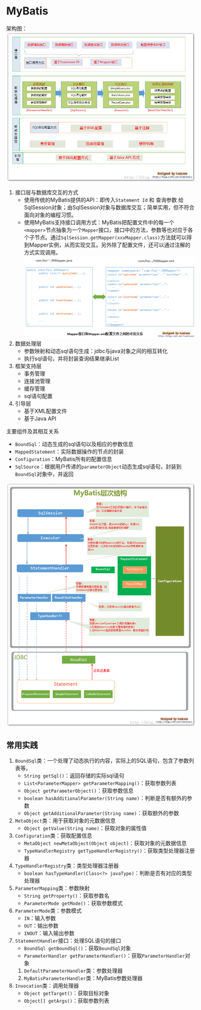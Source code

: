 # MyBatis

架构图：
![MyBatis-arch](../image/mybatis-arch.png)

1. 接口层与数据库交互的方式
    - 使用传统的MyBatis提供的API：即传入`Statement Id` 和 查询参数 给SqlSession对象；由SqlSession对象与数据库交互；简单实用，但不符合面向对象的编程习惯。
    - 使用MyBatis支持接口调用方式：MyBatis把配置文件中的每一个`<mapper>`节点抽象为一个`Mapper`接口，接口中的方法，参数等也对应于各个子节点。通过`SqlSession.getMapper(xxxMapper.class)`方法就可以得到Mapper实例，从而实现交互。另外除了配置文件，还可以通过注解的方式实现调用。
![MyBatis-interface](../image/mybatis-interface.png)
2. 数据处理层
    - 参数映射和动态sql语句生成：jdbc与java对象之间的相互转化
    - 执行sql语句，并将封装查询结果继承List
3. 框架支持层
    - 事务管理
    - 连接池管理
    - 缓存管理
    - sql语句配置
4. 引导层
    - 基于XML配置文件
    - 基于Java API

主要组件及其相互关系

- `BoundSql`：动态生成的sql语句以及相应的参数信息
- `MappedStatement`：实际数据操作的节点的封装
- `Configuration`：MyBatis所有的配置信息
- `SqlSource`：根据用户传递的`parameterObject`动态生成sql语句，封装到`BoundSql`对象中，并返回

![MyBatis-arch-relation](../image/mybatis-arch-relation.png)

## 常用实践

1. `BoundSql`类：一个处理了动态执行的内容，实际上的SQL语句，包含了参数列表等。
    - `String getSql()`：返回存储的实际sql语句
    - `List<ParameterMapper> getParameterMapping()`：获取参数列表
    - `Object getParameterObject()`：获取参数信息
    - `boolean hasAdditionalParameter(String name)`：判断是否有额外的参数
    - `Object getAdditionalParameter(String name)`：获取额外的参数
2. `MetaObject`类：用于获取对象的元数据信息
    - `Object getValue(String name)`：获取对象的属性值
3. `Configuration`类：获取配置信息
    - `MetaObject newMetaObject(Object object)`：获取对象的元数据信息
    - `TypeHandlerRegistry getTypeHandlerRegistry()`：获取类型处理器注册器
4. `TypeHandlerRegistry`类：类型处理器注册器
    - `boolean hasTypeHandler(Class<?> javaType)`：判断是否有对应的类型处理器
5. `ParameterMapping`类：参数映射
    - `String getProperty()`：获取参数名
    - `ParameterMode getMode()`：获取参数模式
6. `ParameterMode`类：参数模式
    - `IN`：输入参数
    - `OUT`：输出参数
    - `INOUT`：输入输出参数
7. `StatementHandler`接口：处理SQL语句的接口
    - `BoundSql getBoundSql()`：获取`BoundSql`对象
    - `ParameterHandler getParameterHandler()`：获取`ParameterHandler`对象
    1. `DefaultParameterHandler`类：参数处理器
    2. `MyBatisParameterHandler`类：MyBatis参数处理器
8. `Invocation`类：调用处理器
    - `Object getTarget()`：获取目标对象
    - `Object[] getArgs()`：获取参数列表
